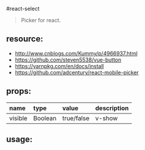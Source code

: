 #react-select
> Picker for react.


## resource:
+ http://www.cnblogs.com/Kummy/p/4966937.html
+ https://github.com/steven5538/vue-button
+ https://yarnpkg.com/en/docs/install
+ https://github.com/adcentury/react-mobile-picker


## props:
| name | type | value | description |
| :----| :----| :----| :----|
| visible  | Boolean | true/false | v-show |


## usage:


